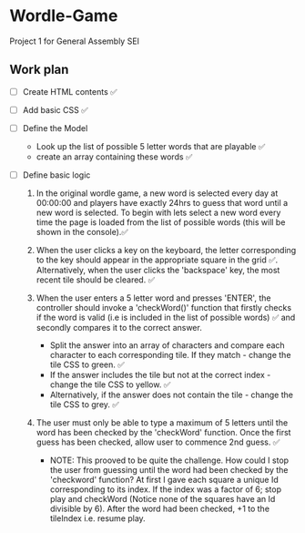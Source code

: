 # Wordle-Game

Project 1 for General Assembly SEI

## Work plan

- [ ] Create HTML contents ✅
- [ ] Add basic CSS ✅
- [ ] Define the Model
    - Look up the list of possible 5 letter words that are playable ✅
    - create an array containing these words ✅

- [ ] Define basic logic 
    1) In the original wordle game, a new word is selected every day at 00:00:00 and players have exactly 24hrs to guess that word until a new word is selected. To begin with lets select a new word every time the page is loaded from the list of possible words (this will be shown in the console).✅

    2) When the user clicks a key on the keyboard, the letter corresponding to the key should appear in the appropriate square in the grid ✅. Alternatively, when the user clicks the 'backspace' key, the most recent tile should be cleared. ✅

    3) When the user enters a 5 letter word and presses 'ENTER', the controller should invoke a 'checkWord()' function that firstly checks if the word is valid (i.e is included in the list of possible words) ✅ and secondly compares it to the correct answer. 

        - Split the answer into an array of characters and compare each character to each corresponding tile. If they match - change the tile CSS to green. ✅ 
        - If the answer includes the tile but not at the correct index - change the tile CSS to yellow. ✅ 
        - Alternatively, if the answer does not contain the tile - change the tile CSS to grey. ✅
    
    4) The user must only be able to type a maximum of 5 letters until the word has been checked by the 'checkWord' function. Once the first guess has been checked, allow user to commence 2nd guess. ✅

        - NOTE: This prooved to be quite the challenge. How could I stop the user from guessing until the word had been checked by the 'checkword' function? At first I gave each square a unique Id corresponding to its index. If the index was a factor of 6; stop play and checkWord (Notice none of the squares have an Id divisible by 6). After the word had been checked, +1 to the tileIndex i.e. resume play. 
